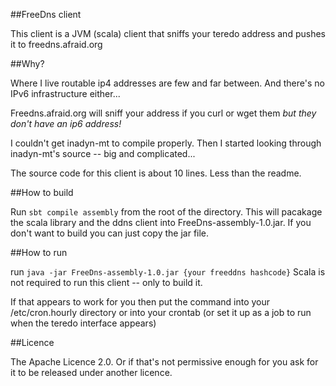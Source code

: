 ##FreeDns client

This client is a JVM (scala) client that sniffs your teredo address and pushes it to freedns.afraid.org

##Why?

Where I live routable ip4 addresses are few and far between.  And there's no IPv6 infrastructure either...

Freedns.afraid.org will sniff your address if you curl or wget them _but they don't have an ip6 address!_ 

I couldn't get inadyn-mt to compile properly. Then I started looking through inadyn-mt's source -- big and complicated... 

The source code for this client is about 10 lines.  Less than the readme.

##How to build

Run `sbt compile assembly` from the root of the directory.  This will pacakage the scala library and the ddns client into FreeDns-assembly-1.0.jar.  If you don't want to build you can just copy the jar file.

##How to run

run `java -jar FreeDns-assembly-1.0.jar {your freeddns hashcode}`  Scala is not required to run this client -- only to build it.

If that appears to work for you then put the command into your /etc/cron.hourly directory or into your crontab (or set it up as a job to run when the teredo interface appears) 

##Licence

The Apache Licence 2.0.  Or if that's not permissive enough for you ask for it to be released under another licence.
